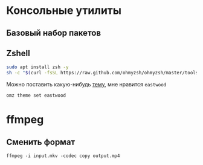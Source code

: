 # Консольные утилиты

## Базовый набор пакетов

## Zshell

```bash
sudo apt install zsh -y
sh -c "$(curl -fsSL https://raw.github.com/ohmyzsh/ohmyzsh/master/tools/install.sh)"
```

Можно поставить какую-нибудь [тему](https://github.com/ohmyzsh/ohmyzsh/wiki/Themes), мне нравится `eastwood`

```bash 
omz theme set eastwood
```


# ffmpeg

## Сменить формат

```ffmpeg -i input.mkv -codec copy output.mp4```

